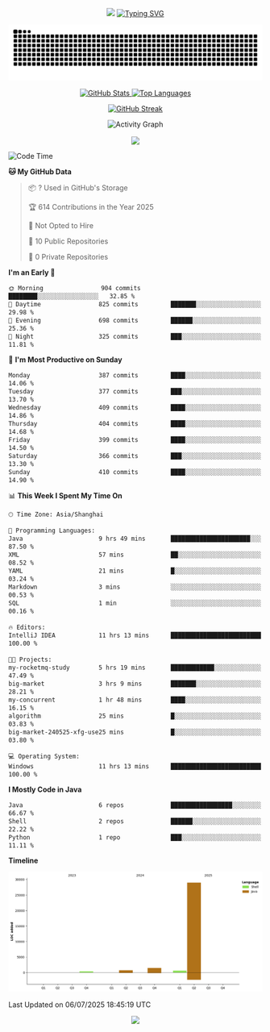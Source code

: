 <!-- -->

<p align="center">
<img src="https://capsule-render.vercel.app/api?type=waving&color=timeGradient&height=300&&section=header&text=HI%20THEME!&fontSize=90&fontAlign=50&fontAlignY=30&desc=I%20am%20AlfonsoKevin!&descAlign=50&descSize=30&descAlignY=60&animation=twinkling" />
    <a align="center" href="https://www.kaijavademo.top/"><img src="https://readme-typing-svg.demolab.com?font=Fira+Code&center=true&pause=1000&width=435&lines=Welcome+to+my+GitHub+profile+page!;%E6%AC%A2%E8%BF%8E%E6%9D%A5%E5%88%B0%E6%88%91%E7%9A%84GitHub%E4%B8%BB%E9%A1%B5%EF%BC%81" alt="Typing SVG" height=200 /> </a>
</p>
 <p align="center"><img src="https://raw.githubusercontent.com/AlfonsoKevin/AlfonsoKevin/output/github-contribution-grid-snake.svg"></p>

</p>


<p align="center" >
  <a href="https://github.com/AlfonsoKevin">  
    <img src="https://github-readme-stats.vercel.app/api/?username=AlfonsoKevin&layout=compact&border_radius=20" width="400"  alt="GitHub Stats" />
  </a>
  <a href="https://www.kaijavademo.top/">
    <img src="https://github-readme-stats.vercel.app/api/top-langs/?username=AlfonsoKevin&layout=compact&border_radius=20" width=400 alt="Top Languages"/>
  </a>
</p>


<p align="center">
    <a href="https://github.com/AlfonsoKevin">
    <img src="https://streak-stats.demolab.com?user=AlfonsoKevin&theme=transparent&hide_border=false%C2%A0%C2%A0%E5%81%87&short_numbers=false%C2%A0%C2%A0%E5%81%87&card_width=595&card_height=234" height="400"  alt="GitHub Streak" />
    </a>
</p>



<p align="center">
    <img width="800" src="https://github-readme-activity-graph.vercel.app/graph?username=AlfonsoKevin&theme=github-compact&hide_border=true&area=true&from=2024-06-01&to=2024-12-31&grid=false&custom_title=Activity%20Graph" alt="Activity Graph" title="Activity Graph" />
</p> 




<p align="center">
	<img align="center" src="https://skillicons.dev/icons?i=idea,java,mysql,redis,spring,rocket,html,css,js,react,linux,py,c,clion,docker,md,stackoverflow&theme=light" />    
</p>


<!--START_SECTION:waka-->
![Code Time](http://img.shields.io/badge/Code%20Time-140%20hrs%2017%20mins-blue)

**🐱 My GitHub Data** 

> 📦 ? Used in GitHub's Storage 
 > 
> 🏆 614 Contributions in the Year 2025
 > 
> 🚫 Not Opted to Hire
 > 
> 📜 10 Public Repositories 
 > 
> 🔑 0 Private Repositories 
 > 
**I'm an Early 🐤** 

```text
🌞 Morning                904 commits         ████████░░░░░░░░░░░░░░░░░   32.85 % 
🌆 Daytime                825 commits         ███████░░░░░░░░░░░░░░░░░░   29.98 % 
🌃 Evening                698 commits         ██████░░░░░░░░░░░░░░░░░░░   25.36 % 
🌙 Night                  325 commits         ███░░░░░░░░░░░░░░░░░░░░░░   11.81 % 
```
📅 **I'm Most Productive on Sunday** 

```text
Monday                   387 commits         ████░░░░░░░░░░░░░░░░░░░░░   14.06 % 
Tuesday                  377 commits         ███░░░░░░░░░░░░░░░░░░░░░░   13.70 % 
Wednesday                409 commits         ████░░░░░░░░░░░░░░░░░░░░░   14.86 % 
Thursday                 404 commits         ████░░░░░░░░░░░░░░░░░░░░░   14.68 % 
Friday                   399 commits         ████░░░░░░░░░░░░░░░░░░░░░   14.50 % 
Saturday                 366 commits         ███░░░░░░░░░░░░░░░░░░░░░░   13.30 % 
Sunday                   410 commits         ████░░░░░░░░░░░░░░░░░░░░░   14.90 % 
```


📊 **This Week I Spent My Time On** 

```text
🕑︎ Time Zone: Asia/Shanghai

💬 Programming Languages: 
Java                     9 hrs 49 mins       ██████████████████████░░░   87.50 % 
XML                      57 mins             ██░░░░░░░░░░░░░░░░░░░░░░░   08.52 % 
YAML                     21 mins             █░░░░░░░░░░░░░░░░░░░░░░░░   03.24 % 
Markdown                 3 mins              ░░░░░░░░░░░░░░░░░░░░░░░░░   00.53 % 
SQL                      1 min               ░░░░░░░░░░░░░░░░░░░░░░░░░   00.16 % 

🔥 Editors: 
IntelliJ IDEA            11 hrs 13 mins      █████████████████████████   100.00 % 

🐱‍💻 Projects: 
my-rocketmq-study        5 hrs 19 mins       ████████████░░░░░░░░░░░░░   47.49 % 
big-market               3 hrs 9 mins        ███████░░░░░░░░░░░░░░░░░░   28.21 % 
my-concurrent            1 hr 48 mins        ████░░░░░░░░░░░░░░░░░░░░░   16.15 % 
algorithm                25 mins             █░░░░░░░░░░░░░░░░░░░░░░░░   03.83 % 
big-market-240525-xfg-use25 mins             █░░░░░░░░░░░░░░░░░░░░░░░░   03.80 % 

💻 Operating System: 
Windows                  11 hrs 13 mins      █████████████████████████   100.00 % 
```

**I Mostly Code in Java** 

```text
Java                     6 repos             █████████████████░░░░░░░░   66.67 % 
Shell                    2 repos             ██████░░░░░░░░░░░░░░░░░░░   22.22 % 
Python                   1 repo              ███░░░░░░░░░░░░░░░░░░░░░░   11.11 % 
```



**Timeline**

![Lines of Code chart](https://raw.githubusercontent.com/AlfonsoKevin/AlfonsoKevin/main/assets/bar_graph.png)


 Last Updated on 06/07/2025 18:45:19 UTC
<!--END_SECTION:waka-->

<p align="center">
    <a href="https://github.com/AlfonsoKevin"></a><img src="https://img.shields.io/badge/GitHub-grey?logo=github" />
</p>
